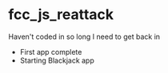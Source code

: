 # fcc_js_reattack
Haven't coded in so long I need to get back in

- First app complete
- Starting Blackjack app